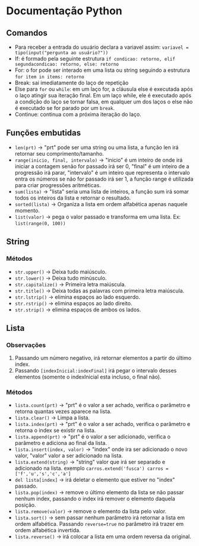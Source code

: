 # Documentação Python

## Comandos
- Para receber a entrada do usuário declara a variavel assim: `variavel = tipo(input("pergunta ao usuário?"))`
- If: é formado pela seguinte estrutura `if condicao: retorno, elif segundacondicao: retorno, else: retorno`
- For: o for pode ser interado em uma lista ou string seguindo a estrutura `for item in items: retorno`
- Break: sai imediatamente do laço de repetição
- Else para `for` ou `while`: em um laço for, a cláusula else é executada após o laço atingir sua iteração final. Em um laço while, ele é executado após a condição do laço se tornar falsa, em qualquer um dos laços o else não é executado se for parado por um `break`.
- Continue: continua com a próxima iteração do laço.

## Funções embutidas

- `len(prt)` -> "prt" pode ser uma string ou uma lista, a função len irá retornar seu comprimento/tamanho.
- `range(inicio, final, intervalo)` -> "inicio" é um inteiro de onde irá iniciar a contagem senão for passado irá ser 0, "final" é um inteiro de a progressão irá parar, "intervalo" é um inteiro que representa o intervalo entra os números se não for passado irá ser 1, a função range é utilizada para criar progressões aritméticas.
- `sum(lista)` -> "lista" seria uma lista de inteiros, a função sum irá somar todos os inteiros da lista e retornar o resultado.
- `sorted(lista)` -> Organiza a lista em ordem alfabética apenas naquele momento.
- `list(valor)` -> pega o valor passado e transforma em uma lista. Ex: `list(range(0, 100))`

## String

### Métodos
- `str.upper()` -> Deixa tudo maiúsculo.
- `str.lower()` -> Deixa tudo minúsculo.
- `str.capitalize()` -> Primeira letra maiúscula.
- `str.title()` -> Deixa todas as palavras com primeira letra maiúscula.
- `str.lstrip()` -> elimina espaços ao lado esquerdo.
- `str.rstrip()` -> elimina espaços ao lado direito.
- `str.strip()` -> elimina espaços de ambos os lados.

## Lista

### Observações

1. Passando um número negativo, irá retornar elementos a partir do último index.
2. Passando `[indexInicial:indexFinal]` irá pegar o intervalo desses elementos (somente o indexInicial esta incluso, o final não).

### Métodos

- `lista.count(prt)` -> "prt" é o valor a ser achado, verifica o parâmetro e retorna quantas vezes aparece na lista.
- `lista.clear()` -> Limpa a lista.
- `lista.index(prt)` -> "prt" é o valor a ser achado, verifica o parâmetro e retorna o index se existir na lista.
- `lista.append(prt)` -> "prt" é o valor a ser adicionado, verifica o parâmetro e adiciona ao final da lista.
- `lista.insert(index, valor)` -> "index" onde ira ser adicionado o novo valor, "valor" valor a ser adicionado na lista.
- `lista.extend(string)` -> "string" valor que irá ser separado e adicionado na lista. exemplo `carros.extend('fusca') carros = ['f','u','s','c','a']`
- `del lista[index]` -> irá deletar o elemento que estiver no "index" passado.
- `lista.pop(index)` -> remove o último elemento da lista se não passar nenhum index, passando o index irá remover o elemento daquela posição.
- `lista.remove(valor)` -> remove o elemento da lista pelo valor.
- `lista.sort()` -> sem passar nenhum parâmetro irá retornar a lista em ordem alfabética. Passando `reverse=true` no parâmetro irá trazer em ordem alfabética invertida.
- `lista.reverse()` -> irá colocar a lista em uma ordem reversa da original.
  
